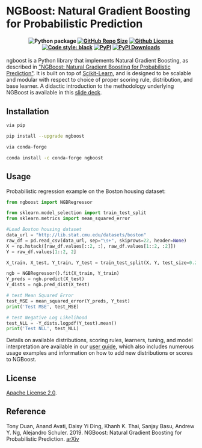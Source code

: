 # NGBoost: Natural Gradient Boosting for Probabilistic Prediction

<h4 align="center">

![Python package](https://github.com/stanfordmlgroup/ngboost/workflows/Python%20package/badge.svg)
[![GitHub Repo Size](https://img.shields.io/github/repo-size/stanfordmlgroup/ngboost?label=Repo+Size)](https://github.com/stanfordmlgroup/ngboost/graphs/contributors)
[![Github License](https://img.shields.io/badge/License-Apache%202.0-blue.svg)](https://opensource.org/licenses/Apache-2.0)
[![Code style: black](https://img.shields.io/badge/code%20style-black-000000.svg)](https://github.com/psf/black)
[![PyPI](https://img.shields.io/pypi/v/ngboost?logo=pypi&logoColor=white)](https://pypi.org/project/ngboost)
[![PyPI Downloads](https://img.shields.io/pypi/dm/ngboost?logo=icloud&logoColor=white)](https://pypistats.org/packages/ngboost)

</h4>

ngboost is a Python library that implements Natural Gradient Boosting, as described in ["NGBoost: Natural Gradient Boosting for Probabilistic Prediction"](https://stanfordmlgroup.github.io/projects/ngboost/). It is built on top of [Scikit-Learn](https://scikit-learn.org/stable/), and is designed to be scalable and modular with respect to choice of proper scoring rule, distribution, and base learner. A didactic introduction to the methodology underlying NGBoost is available in this [slide deck](https://docs.google.com/presentation/d/1Tn23Su0ygR6z11jy3xVNiLGv0ggiUQue/edit?usp=share_link&ouid=102290675300480810195&rtpof=true&sd=true).

## Installation

```sh
via pip

pip install --upgrade ngboost

via conda-forge

conda install -c conda-forge ngboost
```

## Usage

Probabilistic regression example on the Boston housing dataset:

```python
from ngboost import NGBRegressor

from sklearn.model_selection import train_test_split
from sklearn.metrics import mean_squared_error

#Load Boston housing dataset
data_url = "http://lib.stat.cmu.edu/datasets/boston"
raw_df = pd.read_csv(data_url, sep="\s+", skiprows=22, header=None)
X = np.hstack([raw_df.values[::2, :], raw_df.values[1::2, :2]])
Y = raw_df.values[1::2, 2]

X_train, X_test, Y_train, Y_test = train_test_split(X, Y, test_size=0.2)

ngb = NGBRegressor().fit(X_train, Y_train)
Y_preds = ngb.predict(X_test)
Y_dists = ngb.pred_dist(X_test)

# test Mean Squared Error
test_MSE = mean_squared_error(Y_preds, Y_test)
print('Test MSE', test_MSE)

# test Negative Log Likelihood
test_NLL = -Y_dists.logpdf(Y_test).mean()
print('Test NLL', test_NLL)
```

Details on available distributions, scoring rules, learners, tuning, and model interpretation are available in our [user guide](https://stanfordmlgroup.github.io/ngboost/intro.html), which also includes numerous usage examples and information on how to add new distributions or scores to NGBoost.

## License

[Apache License 2.0](https://github.com/stanfordmlgroup/ngboost/blob/master/LICENSE).

## Reference

Tony Duan, Anand Avati, Daisy Yi Ding, Khanh K. Thai, Sanjay Basu, Andrew Y. Ng, Alejandro Schuler. 2019.
NGBoost: Natural Gradient Boosting for Probabilistic Prediction.
[arXiv](https://arxiv.org/abs/1910.03225)
